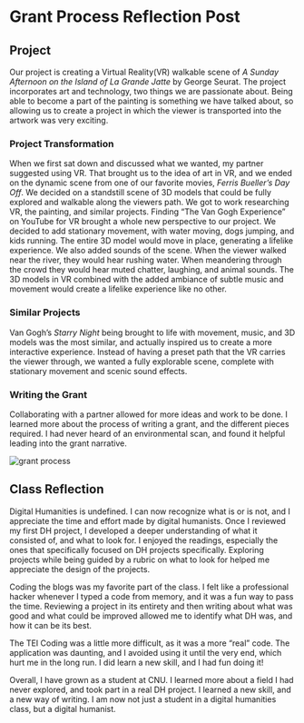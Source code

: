 # Grant Process Reflection Post

## Project

Our project is creating a Virtual Reality(VR) walkable scene of _A Sunday Afternoon on the Island of La Grande Jatte_ by George Seurat. The project incorporates art and technology, two things we are passionate about. Being able to become a part of the painting is something we have talked about, so allowing us to create a project in which the viewer is transported into the artwork was very exciting. 

### Project Transformation

When we first sat down and discussed what we wanted, my partner suggested using VR. That brought us to the idea of art in VR, and we ended on the dynamic scene from one of our favorite movies, _Ferris Bueller’s Day Off_. We decided on a standstill scene of 3D models that could be fully explored and walkable along the viewers path. We got to work researching VR, the painting, and similar projects. Finding “The Van Gogh Experience” on YouTube for VR brought a whole new perspective to our project. We decided to add stationary movement, with water moving, dogs jumping, and kids running. The entire 3D model would move in place, generating a lifelike experience. We also added sounds of the scene. When the viewer walked near the river, they would hear rushing water. When meandering through the crowd they would hear muted chatter, laughing, and animal sounds. The 3D models in VR combined with the added ambiance of subtle music and movement would create a lifelike experience like no other.

### Similar Projects

Van Gogh’s _Starry Night_ being brought to life with movement, music, and 3D models was the most similar, and actually inspired us to create a more interactive experience. Instead of having a preset path that the VR carries the viewer through, we wanted a fully explorable scene, complete with stationary movement and scenic sound effects.  

### Writing the Grant

Collaborating with a partner allowed for more ideas and work to be done. I learned more about the process of writing a grant, and the different pieces required. I had never heard of an environmental scan, and found it helpful leading into the grant narrative. 

![grant process](https://vassiedinstel.github.io/vassie-dinstel/images/)

## Class Reflection

Digital Humanities is undefined. I can now recognize what is or is not, and I appreciate the time and effort made by digital humanists. Once I reviewed my first DH project, I developed a deeper understanding of what it consisted of, and what to look for. I enjoyed the readings, especially the ones that specifically focused on DH projects specifically. Exploring projects while being guided by a rubric on what to look for helped me appreciate the design of the projects. 

Coding the blogs was my favorite part of the class. I felt like a professional hacker whenever I typed a code from memory, and it was a fun way to pass the time. Reviewing a project in its entirety and then writing about what was good and what could be improved allowed me to identify what DH was, and how it can be its best. 

The TEI Coding was a little more difficult, as it was a more “real” code. The application was daunting, and I avoided using it until the very end, which hurt me in the long run. I did learn a new skill, and I had fun doing it!

Overall, I have grown as a student at CNU. I learned more about a field I had never explored, and took part in a real DH project. I learned a new skill, and a new way of writing. I am now not just a student in a digital humanities class, but a digital humanist.
